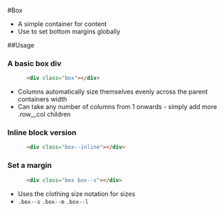 #Box

* A simple container for content
* Use to set bottom margins globally

##Usage

### A basic box div

```html
      <div class="box"></div>
```

* Columns automatically size themselves evenly across the parent containers width
* Can take any number of columns from 1 onwards - simply add more .row__col children

### Inline block version

```html
      <div class="box--inline"></div>
```   

### Set a margin

```html
      <div class="box box--s"></div>
```    

* Uses the clothing size notation for sizes
* `.box--s`   `.box--m`     `.box--l`

